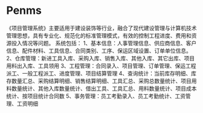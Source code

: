 # Penms
 《项目管理系统》主要适用于建设装饰等行业，融合了现代建设管理与计算机技术管理思想，具有专业化、规范化的标准管理模式，有效的控制工程进度、费用和资源投入情况等问题。  系统包括：    1、基本信息：人事管理信息、供应商信息、客户信息、配件材料、工具信息、合同类别、工序、保运区域设置、订单单位信息。   2、仓库管理：新进工具入库、采购入库、销售入库、其他入库、其它出库、项目用料出入库、工具领用   3、工程管理：合同录入、项目管理、订单管理、保运工程派工、一般工程派工、进度管理、项目结算管理   4、查询统计：当前库存明细、库存数量汇总、采购结算明细、销售结算明细、工具汇总、采购总数量统计、项目用料数量统计、其他入库数量统计、借出工具、工具汇总、用料数量统计、项目成本统计、按项目统计合同数   5、事务管理：员工考勤录入、员工考勤统计、工资管理、工资明细  
